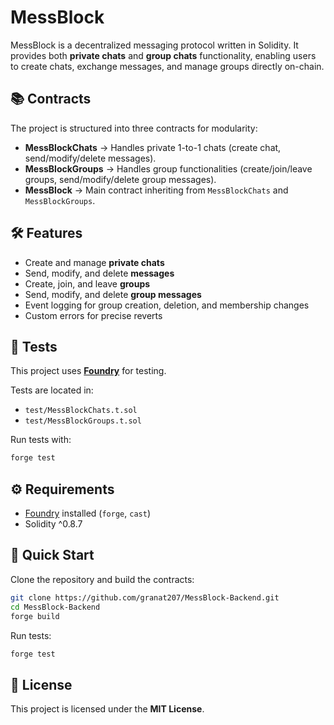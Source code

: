 # MessBlock

MessBlock is a decentralized messaging protocol written in Solidity. It provides both **private chats** and **group chats** functionality, enabling users to create chats, exchange messages, and manage groups directly on-chain.

## 📚 Contracts

The project is structured into three contracts for modularity:

* **MessBlockChats** → Handles private 1-to-1 chats (create chat, send/modify/delete messages).
* **MessBlockGroups** → Handles group functionalities (create/join/leave groups, send/modify/delete group messages).
* **MessBlock** → Main contract inheriting from `MessBlockChats` and `MessBlockGroups`.

## 🛠 Features

* Create and manage **private chats**
* Send, modify, and delete **messages**
* Create, join, and leave **groups**
* Send, modify, and delete **group messages**
* Event logging for group creation, deletion, and membership changes
* Custom errors for precise reverts

## 🧪 Tests

This project uses **[Foundry](https://book.getfoundry.sh/)** for testing.

Tests are located in:

* `test/MessBlockChats.t.sol`
* `test/MessBlockGroups.t.sol`

Run tests with:

```bash
forge test
```

## ⚙️ Requirements

* [Foundry](https://book.getfoundry.sh/getting-started/installation) installed (`forge`, `cast`)
* Solidity ^0.8.7

## 🚀 Quick Start

Clone the repository and build the contracts:

```bash
git clone https://github.com/granat207/MessBlock-Backend.git
cd MessBlock-Backend
forge build
```

Run tests:

```bash
forge test
```

## 📄 License

This project is licensed under the **MIT License**.
